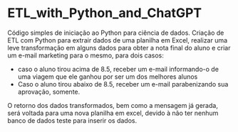 # ETL_with_Python_and_ChatGPT

Código simples de iniciação ao Python para ciência de dados.
Criação de ETL com Python para extrair dados de uma planilha em Excel, realizar uma leve transformação em alguns dados para obter a nota final do aluno e criar um e-mail marketing para o mesmo, para dois casos: 

  - caso o aluno tirou acima de 8.5, receber um e-mail informando-o de uma viagem que ele ganhou por ser um dos melhores alunos
  - Caso o aluno tirou abaixo de 8.5, receber um e-mail parabenizando sua aprovação, somente.

O retorno dos dados transformados, bem como a mensagem já gerada, será voltada para uma nova planilha em excel, devido à não ter nenhum banco de dados teste para inserir os dados.
